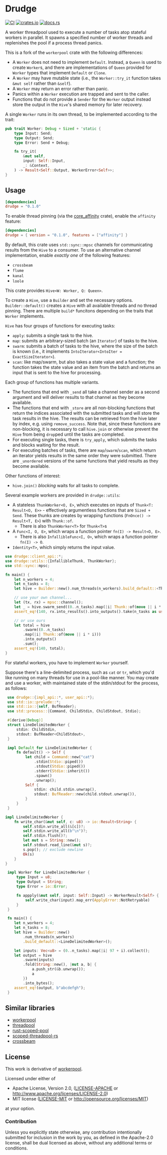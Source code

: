 # Drudge

[![CI](https://github.com/jdidion/drudge/actions/workflows/ci.yaml/badge.svg)](https://github.com/jdidion/drudge/actions/workflows/ci.yaml)
[![crates.io](https://img.shields.io/crates/v/drudge.svg)](https://crates.io/crates/drudge)
[![docs.rs](https://docs.rs/drudge/badge.svg)](https://docs.rs/drudge)

A worker threadpool used to execute a number of tasks atop stateful workers in parallel. It spawns a specified number of worker threads and replenishes the pool if a process thread panics.

This is a fork of the `workerpool` crate with the following differences:

* A `Worker` does not need to implement `Default`. Instead, a `Queen` is used to create `Worker`s, and there are implementations of `Queen` provided for `Worker` types that implement `Default` or `Clone`.
* A `Worker` may have mutable state (i.e., the `Worker::try_it` function takes `&mut self` rather than `&self`).
* A `Worker` may return an error rather than panic.
* Panics within a `Worker` execution are trapped and sent to the caller.
* Functions that do not provide a `Sender` for the `Worker` output instead store the output in the `Hive`'s shared memory for later recovery.

A single `Worker` runs in its own thread, to be implemented according to the trait:

```rust
pub trait Worker: Debug + Sized + 'static {
    type Input: Send;
    type Output: Send;
    type Error: Send + Debug;

    fn try_it(
        &mut self,
        input: Self::Input,
        _: &Context,
    ) -> Result<Self::Output, WorkerError<Self>>;
}
```

## Usage

```toml
[dependencies]
drudge = "0.1.0"
```

To enable thread pinning (via the [core_affinity](https://docs.rs/core_affinity/latest/core_affinity/) crate), enable the `affinity` feature:

```toml
[dependencies]
drudge = { version = "0.1.0", features = ["affinity"] }
```

By default, this crate uses `std::sync::mpsc` channels for communicating results from the `Hive` to a consumer. To use an alternative channel implementation, enable *exactly one* of the following features:

* `crossbeam`
* `flume`
* `kanal`
* `loole`

This crate provides `Hive<W: Worker, Q: Queen>`.

To create a `Hive`, use a `Builder` and set the necessary options. `Builder::default()` creates a `Hive` with all available threads and no thread pinning. There are multiple `build*` funcitons depending on the traits that `Worker` implements.

`Hive` has four groups of functions for executing tasks:
- `apply`: submits a single task to the hive.
- `map`: submits an arbitrary-sized batch (an `Iterator`) of tasks to the hive.
- `swarm`: submits a batch of tasks to the hive, where the size of the batch is known (i.e., it implements `IntoIterator<IntoIter = ExactSizeIterator>`).
- `scan`: like map/swarm, but also takes a state value and a function; the function takes the state value and an item from the batch and returns an input that is sent to the hive for processing.

Each group of functions has multiple variants.
* The functions that end with `_send` all take a channel sender as a second argument and will deliver results to that channel as they become available.
* The functions that end with `_store` are all non-blocking functions that return the indices associated with the submitted tasks and will store the task results in the hive. The results can be retrieved from the hive later by index, e.g. using `remove_success`. Note that, since these functions are non-blocking, it is necessary to call `hive.join` or otherwise prevent the `Hive` from being `drop`ped until the tasks are completed.
* For executing single tasks, there is `try_apply`, which submits the tasks and blocks waiting for the result.
* For executing batches of tasks, there are `map`/`swarm`/`scan`, which return an iterator yields results in the same order they were submitted. There are `_unordered` versions of the same functions that yield results as they become available.

Other functions of interest:
- `hive.join()` _blocking_ waits for all tasks to complete.

Several example workers are provided in `drudge::utils`:
- A stateless `ThunkWorker<O, E>`, which executes on inputs of `Thunk<T: Result<O, E>>` - effectively argumentless functions that are `Sized + Send`. These thunks are creates by wrapping functions (`FnOnce() -> Result<T, E>`) with `Thunk::of`.
  - There is also `ThunkWorker<T>` for `Thunk<T>`s
- A `Func<I, O, E>`, which wraps a function pointer `fn(I) -> Result<O, E>`.
  - There is also `InfallibleFunc<I, O>`, which wraps a function pointer `fn(I) -> O`.
- `Identity<T>`, which simply returns the input value.

```rust
use drudge::client_api::*;
use drudge::utils::{InfallibleThunk, ThunkWorker};
use std::sync::mpsc;

fn main() {
    let n_workers = 4;
    let n_tasks = 8;
    let hive = Builder::new().num_threads(n_workers).build_default::<ThunkWorker<i32>>();

    // use your own channel...
    let (tx, rx) = mpsc::channel();
    let _ = hive.swarm_send((0..n_tasks).map(|i| Thunk::of(move || i * i)), tx);
    assert_eq!(140, rx.into_results().into_outputs().take(n_tasks as usize).sum());

    // or use ours
    let total = hive
        .swarm((0..n_tasks)
        .map(|i| Thunk::of(move || i * i)))
        .into_outputs()
        .sum();
    assert_eq!(140, total);
}
```

For stateful workers, you have to implement `Worker` yourself.

Suppose there's a line-delimited process, such as `cat` or `tr`, which you'd like running on many threads for use in a pool-like manner. You may create and use a worker, with maintained state of the stdin/stdout for the process, as follows:

```rust
 use drudge::{impl_api::*, user_api::*};
 use std::io::prelude::*;
 use std::io::{self, BufReader};
 use std::process::{Command, ChildStdin, ChildStdout, Stdio};

 #[derive(Debug)]
 struct LineDelimitedWorker {
     stdin: ChildStdin,
     stdout: BufReader<ChildStdout>,
 }

 impl Default for LineDelimitedWorker {
     fn default() -> Self {
         let child = Command::new("cat")
             .stdin(Stdio::piped())
             .stdout(Stdio::piped())
             .stderr(Stdio::inherit())
             .spawn()
             .unwrap();
         Self {
             stdin: child.stdin.unwrap(),
             stdout: BufReader::new(child.stdout.unwrap()),
         }
     }
 }

impl LineDelimitedWorker {
    fn write_char(&mut self, c: u8) -> io::Result<String> {
        self.stdin.write_all(&[c])?;
        self.stdin.write_all(b"\n")?;
        self.stdin.flush()?;
        let mut s = String::new();
        self.stdout.read_line(&mut s)?;
        s.pop(); // exclude newline
        Ok(s)
    }
}

 impl Worker for LineDelimitedWorker {
     type Input = u8;
     type Output = String;
     type Error = io::Error;

     fn appply(&mut self, input: Self::Input) -> WorkerResult<Self> {
         self.write_char(input).map_err(ApplyError::NotRetryable)
     }
 }

 fn main() {
    let n_workers = 4;
    let n_tasks = 8;
    let hive = Builder::new()
        .num_threads(n_workers)
        .build_default::<LineDelimitedWorker>();

    let inputs: Vec<u8> = (0..n_tasks).map(|i| 97 + i).collect();
    let output = hive
        .swarm(inputs)
        .fold(String::new(), |mut a, b| {
            a.push_str(&b.unwrap());
            a
        })
        .into_bytes();
    assert_eq!(output, b"abcdefgh");
 }
```

## Similar libraries

* [workerpool]()
* [threadpool](http://github.com/rust-threadpool/rust-threadpool)
* [rust-scoped-pool](http://github.com/reem/rust-scoped-pool)
* [scoped-threadpool-rs](https://github.com/Kimundi/scoped-threadpool-rs)
* [crossbeam](https://github.com/aturon/crossbeam)

## License

This work is derivative of
[workerpool](http://github.com/rust-threadpool/rust-threadpool).

Licensed under either of

 * Apache License, Version 2.0, ([LICENSE-APACHE](LICENSE-APACHE) or http://www.apache.org/licenses/LICENSE-2.0)
 * MIT license ([LICENSE-MIT](LICENSE-MIT) or http://opensource.org/licenses/MIT)

at your option.

### Contribution

Unless you explicitly state otherwise, any contribution intentionally
submitted for inclusion in the work by you, as defined in the Apache-2.0
license, shall be dual licensed as above, without any additional terms or
conditions.
